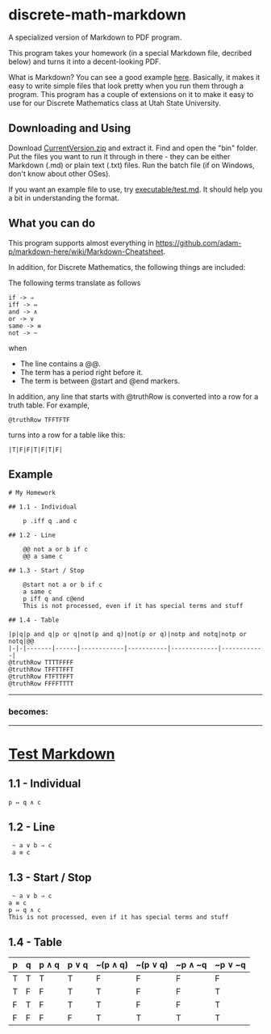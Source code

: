 # discrete-math-markdown
A specialized version of Markdown to PDF program.

This program takes your homework (in a special Markdown file, decribed below) and turns it into a decent-looking PDF.

What is Markdown?  You can see a good example [here](https://en.wikipedia.org/wiki/Markdown#Example).  Basically, it makes it easy to write simple files that look pretty when you run them through a program.  This program has a couple of extensions on it to make it easy to use for our Discrete Mathematics class at Utah State University.

## Downloading and Using

Download [CurrentVersion.zip](https://github.com/UnknownJoe796/discrete-math-markdown/raw/master/CurrentVersion.zip) and extract it.
Find and open the "bin" folder.
Put the files you want to run it through in there - they can be either Markdown (.md) or plain text (.txt) files.
Run the batch file (if on Windows, don't know about other OSes).

If you want an example file to use, try [executable/test.md](executable/test.md).  It should help you a bit in understanding the format.

## What you can do

This program supports almost everything in https://github.com/adam-p/markdown-here/wiki/Markdown-Cheatsheet.

In addition, for Discrete Mathematics, the following things are included:

The following terms translate as follows

    if -> ⇒
    iff -> ⇔
    and -> ∧
    or -> ∨
    same -> ≡
    not -> ~
    
when
- The line contains a @@.
- The term has a period right before it.
- The term is between @start and @end markers.

In addition, any line that starts with @truthRow is converted into a row for a truth table.  For example,

    @truthRow TFFTFTF

turns into a row for a table like this:

    |T|F|F|T|F|T|F|

## Example
    # My Homework
    
    ## 1.1 - Individual
    
        p .iff q .and c
    
    ## 1.2 - Line
    
        @@ not a or b if c
        @@ a same c
    
    ## 1.3 - Start / Stop
    
        @start not a or b if c
        a same c
        p iff q and c@end
        This is not processed, even if it has special terms and stuff
    
    ## 1.4 - Table
    
    |p|q|p and q|p or q|not(p and q)|not(p or q)|notp and notq|notp or notq|@@
    |-|-|-------|------|------------|-----------|-------------|------------|
    @truthRow TTTTFFFF
    @truthRow TFFTTFFT
    @truthRow FTFTTFFT
    @truthRow FFFFTTTT
---
### becomes:
---
<h1><a href="#test-markdown" name="test-markdown">Test Markdown</a></h1>
<h2>1.1 - Individual</h2>
<pre><code>p ⇔ q ∧ c
</code></pre>
<h2>1.2 - Line</h2>
<pre><code> ~ a ∨ b ⇒ c
 a ≡ c
</code></pre>
<h2>1.3 - Start / Stop</h2>
<pre><code> ~ a ∨ b ⇒ c
a ≡ c
p ⇔ q ∧ c
This is not processed, even if it has special terms and stuff
</code></pre>
<h2>1.4 - Table</h2>
<table>
  <thead>
    <tr>
      <th>p</th>
      <th>q</th>
      <th>p ∧ q</th>
      <th>p ∨ q</th>
      <th>~(p ∧ q)</th>
      <th>~(p ∨ q)</th>
      <th>~p ∧ ~q</th>
      <th>~p ∨ ~q</th>
    </tr>
  </thead>
  <tbody>
    <tr>
      <td>T</td>
      <td>T</td>
      <td>T</td>
      <td>T</td>
      <td>F</td>
      <td>F</td>
      <td>F</td>
      <td>F</td>
    </tr>
    <tr>
      <td>T</td>
      <td>F</td>
      <td>F</td>
      <td>T</td>
      <td>T</td>
      <td>F</td>
      <td>F</td>
      <td>T</td>
    </tr>
    <tr>
      <td>F</td>
      <td>T</td>
      <td>F</td>
      <td>T</td>
      <td>T</td>
      <td>F</td>
      <td>F</td>
      <td>T</td>
    </tr>
    <tr>
      <td>F</td>
      <td>F</td>
      <td>F</td>
      <td>F</td>
      <td>T</td>
      <td>T</td>
      <td>T</td>
      <td>T</td>
    </tr>
  </tbody>
</table>
